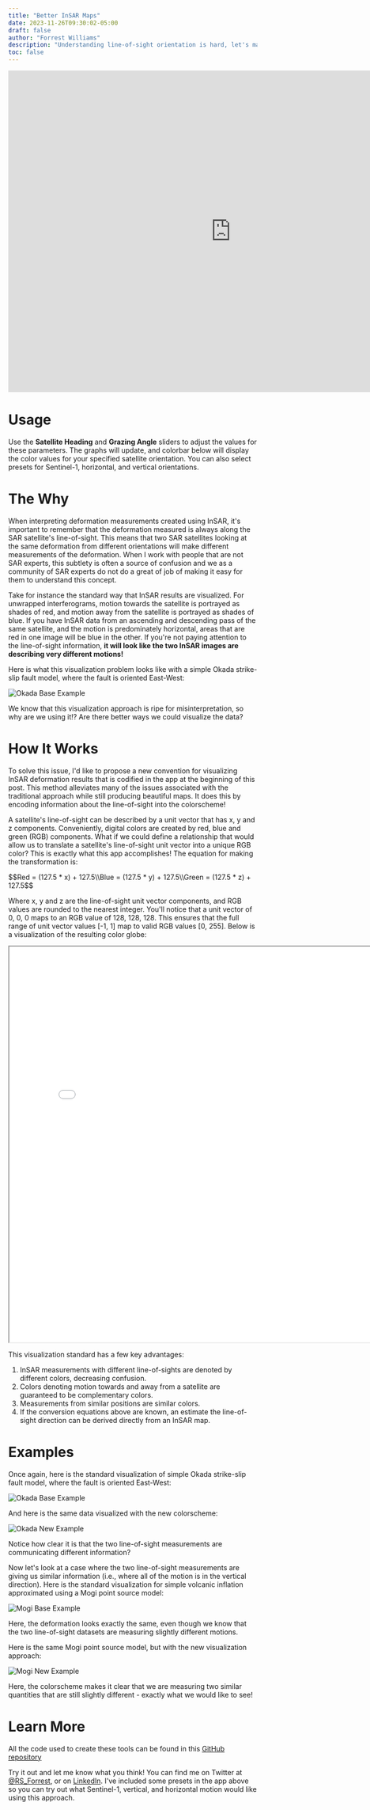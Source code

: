 ```yaml
---
title: "Better InSAR Maps"
date: 2023-11-26T09:30:02-05:00
draft: false
author: "Forrest Williams"
description: "Understanding line-of-sight orientation is hard, let's make it easier"
toc: false
---
```

<iframe src="https://forrestfwilliams-los-palette.hf.space" frameborder="0" width="900" height="650"></iframe>

# Usage
Use the **Satellite Heading** and **Grazing Angle** sliders to adjust the values for these parameters. The graphs will update, and colorbar below will display the color values for your specified satellite orientation. You can also select presets for Sentinel-1, horizontal, and vertical orientations.

# The Why
When interpreting deformation measurements created using InSAR, it's important to remember that the deformation measured is always along the SAR satellite's line-of-sight. This means that two SAR satellites looking at the same deformation from different orientations will make different measurements of the deformation. When I work with people that are not SAR experts, this subtlety is often a source of confusion and we as a community of SAR experts do not do a great of job of making it easy for them to understand this concept.

Take for instance the standard way that InSAR results are visualized. For unwrapped interferograms, motion towards the satellite is portrayed as shades of red, and motion away from the satellite is portrayed as shades of blue. If you have InSAR data from an ascending and descending pass of the same satellite, and the motion is predominately horizontal, areas that are red in one image will be blue in the other. If you're not paying attention to the line-of-sight information, **it will look like the two InSAR images are describing very different motions!**

Here is what this visualization problem looks like with a simple Okada strike-slip fault model, where the fault is oriented East-West:

![Okada Base Example](/base_okada.svg)

We know that this visualization approach is ripe for misinterpretation, so why are we using it!? Are there better ways we could visualize the data?

# How It Works
To solve this issue, I'd like to propose a new convention for visualizing InSAR deformation results that is codified in the app at the beginning of this post. This method alleviates many of the issues associated with the traditional approach while still producing beautiful maps. It does this by encoding information about the line-of-sight into the colorscheme!

A satellite's line-of-sight can be described by a unit vector that has x, y and z components. Conveniently, digital colors are created by red, blue and green (RGB) components. What if we could define a relationship that would allow us to translate a satellite's line-of-sight unit vector into a unique RGB color? This is exactly what this app accomplishes! The equation for making the transformation is:

<div>$$Red = (127.5 * x) + 127.5\\Blue = (127.5 * y) + 127.5\\Green = (127.5 * z) + 127.5$$</div>

Where x, y and z are the line-of-sight unit vector components, and RGB values are rounded to the nearest integer. You'll notice that a unit vector of 0, 0, 0 maps to an RGB value of 128, 128, 128. This ensures that the full range of unit vector values [-1, 1] map to valid RGB values [0, 255]. Below is a visualization of the resulting color globe:

<iframe src="/los_colorglobe.html" width=800 height=800 title="Color Globe"></iframe>

This visualization standard has a few key advantages:
1. InSAR measurements with different line-of-sights are denoted by different colors, decreasing confusion.
1. Colors denoting motion towards and away from a satellite are guaranteed to be complementary colors.
1. Measurements from similar positions are similar colors.
1. If the conversion equations above are known, an estimate the line-of-sight direction can be derived directly from an InSAR map.

# Examples
Once again, here is the standard visualization of simple Okada strike-slip fault model, where the fault is oriented East-West:

![Okada Base Example](/base_okada.svg)

And here is the same data visualized with the new colorscheme:

![Okada New Example](/new_okada.svg)

Notice how clear it is that the two line-of-sight measurements are communicating different information?

Now let's look at a case where the two line-of-sight measurements are giving us similar information (i.e., where all of the motion is in the vertical direction). Here is the standard visualization for simple volcanic inflation approximated using a Mogi point source model:

![Mogi Base Example](/base_mogi.svg)

Here, the deformation looks exactly the same, even though we know that the two line-of-sight datasets are measuring slightly different motions.

Here is the same Mogi point source model, but with the new visualization approach:

![Mogi New Example](/new_mogi.svg)

Here, the colorscheme makes it clear that we are measuring two similar quantities that are still slightly different - exactly what we would like to see!
# Learn More
All the code used to create these tools can be found in this [GitHub repository](https://github.com/forrestfwilliams/los_palette)

Try it out and let me know what you think! You can find me on Twitter at [@RS_Forrest](https://twitter.com/RS_Forrest), or on [LinkedIn](https://www.linkedin.com/in/forrest-williams-geospatial/). I've included some presets in the app above so you can try out what Sentinel-1, vertical, and horizontal motion would like using this approach.
